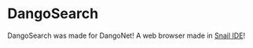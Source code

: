 # DangoSearch
DangoSearch was made for DangoNet! A web browser made in [Snail IDE](https://snail-ide.com)!
